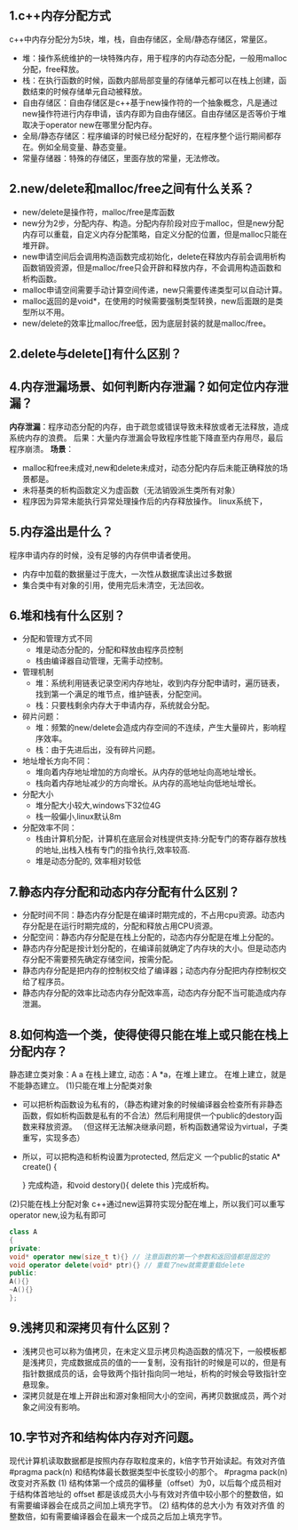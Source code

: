 ## 1.c++内存分配方式
c++中内存分配分为5块，堆，栈，自由存储区，全局/静态存储区，常量区。
+ 堆：操作系统维护的一块特殊内存，用于程序的内存动态分配，一般用malloc分配，free释放。
+ 栈：在执行函数的时候，函数内部局部变量的存储单元都可以在栈上创建，函数结束的时候存储单元自动被释放。
+ 自由存储区：自由存储区是c++基于new操作符的一个抽象概念，凡是通过new操作符进行内存申请，该内存即为自由存储区。自由存储区是否等价于堆取决于operator new在哪里分配内存。
+ 全局/静态存储区：程序编译的时候已经分配好的，在程序整个运行期间都存在。例如全局变量、静态变量。
+ 常量存储器：特殊的存储区，里面存放的常量，无法修改。

## 2.new/delete和malloc/free之间有什么关系？
+ new/delete是操作符，malloc/free是库函数
+ new分为2步，分配内存、构造。分配内存阶段对应于malloc，但是new分配内存可以重载，自定义内存分配策略，自定义分配的位置，但是malloc只能在堆开辟。
+ new申请空间后会调用构造函数完成初始化，delete在释放内存前会调用析构函数销毁资源，但是malloc/free只会开辟和释放内存，不会调用构造函数和析构函数。
+ malloc申请空间需要手动计算空间传递，new只需要传递类型可以自动计算。
+ malloc返回的是void*，在使用的时候需要强制类型转换，new后面跟的是类型所以不用。
+ new/delete的效率比malloc/free低，因为底层封装的就是malloc/free。

## 2.delete与delete[]有什么区别？

## 4.内存泄漏场景、如何判断内存泄漏？如何定位内存泄漏？
**内存泄漏**：程序动态分配的内存，由于疏忽或错误导致未释放或者无法释放，造成系统内存的浪费。
后果：大量内存泄漏会导致程序性能下降直至内存用尽，最后程序崩溃。
**场景**：
+ malloc和free未成对,new和delete未成对，动态分配内存后未能正确释放的场景都是。
+ 未将基类的析构函数定义为虚函数（无法销毁派生类所有对象）
+ 程序因为异常未能执行异常处理操作后的内存释放操作。
linux系统下，

## 5.内存溢出是什么？
程序申请内存的时候，没有足够的内存供申请者使用。
+ 内存中加载的数据量过于庞大，一次性从数据库读出过多数据
+ 集合类中有对象的引用，使用完后未清空，无法回收。

## 6.堆和栈有什么区别？
+ 分配和管理方式不同
  + 堆是动态分配的，分配和释放由程序员控制
  + 栈由编译器自动管理，无需手动控制。
+ 管理机制
  + 堆：系统利用链表记录空闲内存地址，收到内存分配申请时，遍历链表，找到第一个满足的堆节点，维护链表，分配空间。
  + 栈：只要栈剩余内存大于申请内存，系统就会分配。
+ 碎片问题：
  + 堆：频繁的new/delete会造成内存空间的不连续，产生大量碎片，影响程序效率。
  + 栈：由于先进后出，没有碎片问题。
+ 地址增长方向不同：
  + 堆向着内存地址增加的方向增长。从内存的低地址向高地址增长。
  + 栈向着内存地址减少的方向增长。从内存的高地址向低地址增长。
+ 分配大小
  + 堆分配大小较大,windows下32位4G
  + 栈一般偏小,linux默认8m
+ 分配效率不同：
  + 栈由计算机分配，计算机在底层会对栈提供支持:分配专门的寄存器存放栈的地址,出栈入栈有专门的指令执行,效率较高.
  + 堆是动态分配的, 效率相对较低

## 7.静态内存分配和动态内存分配有什么区别？
+ 分配时间不同：静态内存分配是在编译时期完成的，不占用cpu资源。动态内存分配是在运行时期完成的，分配和释放占用CPU资源。
+ 分配空间：静态内存分配是在栈上分配的，动态内存分配是在堆上分配的。
+ 静态内存分配是按计划分配的，在编译前就确定了内存块的大小。但是动态内存分配不需要预先确定存储空间，按需分配。
+ 静态内存分配是把内存的控制权交给了编译器；动态内存分配把内存控制权交给了程序员。
+ 静态内存分配的效率比动态内存分配效率高，动态内存分配不当可能造成内存泄漏。

## 8.如何构造一个类，使得使得只能在堆上或只能在栈上分配内存？
静态建立类对象：A a 在栈上建立, 动态：A *a，在堆上建立。
在堆上建立，就是不能静态建立。
(1)只能在堆上分配类对象
+ 可以把析构函数设为私有的，（静态构建对象的时候编译器会检查所有非静态函数，假如析构函数是私有的不合法）然后利用提供一个public的destory函数来释放资源。
  （但这样无法解决继承问题，析构函数通常设为virtual，子类重写，实现多态）
+ 所以，可以把构造和析构设置为protected, 然后定义
  一个public的static A* create() {

  } 完成构造，和void destory(){
	  delete this
  }完成析构。

(2)只能在栈上分配对象
c++通过new运算符实现分配在堆上，所以我们可以重写operator new,设为私有即可
```cpp
class A
{
private:
void* operator new(size_t t){} // 注意函数的第一个参数和返回值都是固定的
void operator delete(void* ptr){} // 重载了new就需要重载delete
public:
A(){}
~A(){}
};
```
## 9.浅拷贝和深拷贝有什么区别？
+ 浅拷贝也可以称为值拷贝，在未定义显示拷贝构造函数的情况下，一般模板都是浅拷贝，完成数据成员的值的一一复制，没有指针的时候是可以的，但是有指针数据成员的话，会导致两个指针指向同一地址，析构的时候会导致指针空悬现象。
+ 深拷贝就是在堆上开辟出和源对象相同大小的空间，再拷贝数据成员，两个对象之间没有影响。

## 10.字节对齐和结构体内存对齐问题。
现代计算机读取数据都是按照内存存取粒度来的，k倍字节开始读起。有效对齐值 #pragma pack(n) 和结构体最长数据类型中长度较小的那个。
#pragma pack(n) 改变对齐系数
(1) 结构体第一个成员的偏移量（offset）为0，以后每个成员相对于结构体首地址的 offset 都是该成员大小与有效对齐值中较小那个的整数倍，如有需要编译器会在成员之间加上填充字节。
(2) 结构体的总大小为 有效对齐值 的整数倍，如有需要编译器会在最末一个成员之后加上填充字节。
